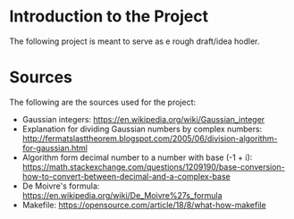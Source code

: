 # Introduction to the Project
The following project is meant to serve as e rough draft/idea hodler.

# Sources
The following are the sources used for the project:
- Gaussian integers: https://en.wikipedia.org/wiki/Gaussian_integer
- Explanation for dividing Gaussian numbers by complex numbers: http://fermatslasttheorem.blogspot.com/2005/06/division-algorithm-for-gaussian.html 
- Algorithm form decimal number to a number with base (-1 + i): https://math.stackexchange.com/questions/1209190/base-conversion-how-to-convert-between-decimal-and-a-complex-base
- De Moivre's formula: https://en.wikipedia.org/wiki/De_Moivre%27s_formula
- Makefile: https://opensource.com/article/18/8/what-how-makefile
